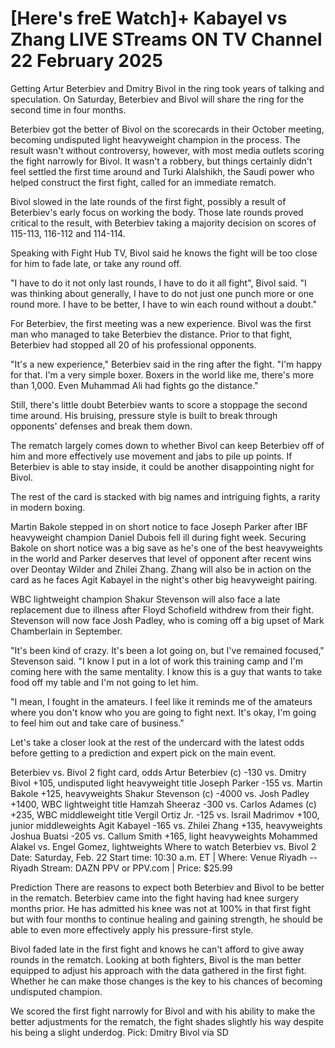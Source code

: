 # [Here's freE Watch]+ Kabayel vs Zhang LIVE STreams ON TV Channel 22 February 2025

Getting Artur Beterbiev and Dmitry Bivol in the ring took years of talking and speculation. On Saturday, Beterbiev and Bivol will share the ring for the second time in four months.

Beterbiev got the better of Bivol on the scorecards in their October meeting, becoming undisputed light heavyweight champion in the process. The result wasn't without controversy, however, with most media outlets scoring the fight narrowly for Bivol. It wasn't a robbery, but things certainly didn't feel settled the first time around and Turki Alalshikh, the Saudi power who helped construct the first fight, called for an immediate rematch.

Bivol slowed in the late rounds of the first fight, possibly a result of Beterbiev's early focus on working the body. Those late rounds proved critical to the result, with Beterbiev taking a majority decision on scores of 115-113, 116-112 and 114-114.

Speaking with Fight Hub TV, Bivol said he knows the fight will be too close for him to fade late, or take any round off.

"I have to do it not only last rounds, I have to do it all fight", Bivol said. "I was thinking about generally, I have to do not just one punch more or one round more. I have to be better, I have to win each round without a doubt."

For Beterbiev, the first meeting was a new experience. Bivol was the first man who managed to take Beterbiev the distance. Prior to that fight, Beterbiev had stopped all 20 of his professional opponents.

"It's a new experience," Beterbiev said in the ring after the fight. "I'm happy for that. I'm a very simple boxer. Boxers in the world like me, there's more than 1,000. Even Muhammad Ali had fights go the distance."

Still, there's little doubt Beterbiev wants to score a stoppage the second time around. His bruising, pressure style is built to break through opponents' defenses and break them down.

The rematch largely comes down to whether Bivol can keep Beterbiev off of him and more effectively use movement and jabs to pile up points. If Beterbiev is able to stay inside, it could be another disappointing night for Bivol.

The rest of the card is stacked with big names and intriguing fights, a rarity in modern boxing.

Martin Bakole stepped in on short notice to face Joseph Parker after IBF heavyweight champion Daniel Dubois fell ill during fight week. Securing Bakole on short notice was a big save as he's one of the best heavyweights in the world and Parker deserves that level of opponent after recent wins over Deontay Wilder and Zhilei Zhang. Zhang will also be in action on the card as he faces Agit Kabayel in the night's other big heavyweight pairing.

WBC lightweight champion Shakur Stevenson will also face a late replacement due to illness after Floyd Schofield withdrew from their fight. Stevenson will now face Josh Padley, who is coming off a big upset of Mark Chamberlain in September.

"It's been kind of crazy. It's been a lot going on, but I've remained focused," Stevenson said. "I know I put in a lot of work this training camp and I'm coming here with the same mentality. I know this is a guy that wants to take food off my table and I'm not going to let him.

"I mean, I fought in the amateurs. I feel like it reminds me of the amateurs where you don't know who you are going to fight next. It's okay, I'm going to feel him out and take care of business."

Let's take a closer look at the rest of the undercard with the latest odds before getting to a prediction and expert pick on the main event.

Beterbiev vs. Bivol 2 fight card, odds
Artur Beterbiev (c) -130 vs. Dmitry Bivol +105, undisputed light heavyweight title
Joseph Parker -155 vs. Martin Bakole +125, heavyweights
Shakur Stevenson (c) -4000 vs. Josh Padley +1400, WBC lightweight title
Hamzah Sheeraz -300 vs. Carlos Adames (c) +235, WBC middleweight title
Vergil Ortiz Jr. -125 vs. Israil Madrimov +100, junior middleweights
Agit Kabayel -165 vs. Zhilei Zhang +135, heavyweights
Joshua Buatsi -205 vs. Callum Smith +165, light heavyweights
Mohammed Alakel vs. Engel Gomez, lightweights
Where to watch Beterbiev vs. Bivol 2
Date: Saturday, Feb. 22
Start time: 10:30 a.m. ET | Where: Venue Riyadh -- Riyadh
Stream: DAZN PPV or PPV.com | Price: $25.99

Prediction
There are reasons to expect both Beterbiev and Bivol to be better in the rematch. Beterbiev came into the fight having had knee surgery months prior. He has admitted his knee was not at 100% in that first fight but with four months to continue healing and gaining strength, he should be able to even more effectively apply his pressure-first style.

Bivol faded late in the first fight and knows he can't afford to give away rounds in the rematch. Looking at both fighters, Bivol is the man better equipped to adjust his approach with the data gathered in the first fight. Whether he can make those changes is the key to his chances of becoming undisputed champion.

We scored the first fight narrowly for Bivol and with his ability to make the better adjustments for the rematch, the fight shades slightly his way despite his being a slight underdog. Pick: Dmitry Bivol via SD
